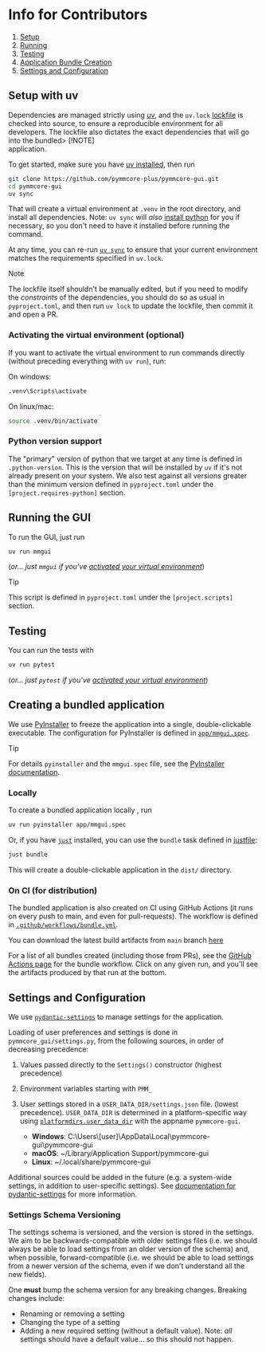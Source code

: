 # Info for Contributors

1. [Setup](#setup-with-uv)
2. [Running](#running-the-gui)
3. [Testing](#testing)
4. [Application Bundle Creation](#creating-a-bundled-application)
5. [Settings and Configuration](#settings-and-configuration)

## Setup with uv

Dependencies are managed strictly using [uv](https://docs.astral.sh/uv/), and the
`uv.lock` [lockfile](https://docs.astral.sh/uv/concepts/projects/layout/#the-lockfile)
is checked into source, to ensure a reproducible environment for all developers.
The lockfile also dictates the exact dependencies that will go into the bundled> [!NOTE]  
application.

To get started, make sure you have
[uv installed](https://docs.astral.sh/uv/getting-started/installation/), then run

```sh
git clone https://github.com/pymmcore-plus/pymmcore-gui.git
cd pymmcore-gui
uv sync
```

That will create a virtual environment at `.venv` in the root directory, and
install all dependencies. Note: `uv sync` will *also* [install
python](https://docs.astral.sh/uv/guides/install-python/) for you if necessary,
so you don't need to have it installed before running the command.

At any time, you can re-run [`uv
sync`](https://docs.astral.sh/uv/reference/cli/#uv-sync) to ensure that your
current environment matches the requirements specified in `uv.lock`.

> [!NOTE]
> The lockfile itself shouldn't be manually edited, but if you need to
> modify the *constraints* of the dependencies, you should do so as usual
> in `pyproject.toml`, and then run `uv lock` to update the lockfile, then
> commit it and open a PR.

### Activating the virtual environment (optional)

If you want to activate the virtual environment to run commands directly (without
preceding everything with `uv run`), run:

On windows:

```cmd
.venv\Scripts\activate
```

On linux/mac:

```sh
source .venv/bin/activate
```

### Python version support

The "primary" version of python that we target at any time is defined in
`.python-version`. This is the version that will be installed by `uv` if it's
not already present on your system.  We also test against all versions greater
than the minimum version defined in `pyproject.toml` under the
`[project.requires-python]` section.

## Running the GUI

To run the GUI, just run

```sh
uv run mmgui
```

(*or... just `mmgui` if you've [activated your virtual
environment](#activating-the-virtual-environment-optional)*)

> [!TIP]
> This script is defined in `pyproject.toml` under the `[project.scripts]` section.

## Testing

You can run the tests with

```sh
uv run pytest
```

(*or... just `pytest` if you've [activated your virtual
environment](#activating-the-virtual-environment-optional)*)

## Creating a bundled application

We use [PyInstaller](https://pyinstaller.org/) to freeze the application into a
single, double-clickable executable. The configuration for PyInstaller is
defined in [`app/mmgui.spec`](./app/mmgui.spec).

> [!TIP]
> For details `pyinstaller` and the `mmgui.spec` file, see the [PyInstaller
> documentation](https://pyinstaller.org/en/stable/spec-files.html).

### Locally

To create a bundled application locally , run

```sh
uv run pyinstaller app/mmgui.spec
```

Or, if you have [`just`](https://github.com/casey/just) installed, you can use
the `bundle` task defined in [justfile](./justfile):

```sh
just bundle
```

This will create a double-clickable application in the `dist/` directory.

### On CI (for distribution)

The bundled application is also created on CI using GitHub Actions (it runs on
every push to main, and even for pull-requests). The workflow is defined in
[`.github/workflows/bundle.yml`](./.github/workflows/build.yml).

You can download the latest build artifacts from `main` branch
[here](https://nightly.link/pymmcore-plus/pymmcore-gui/workflows/bundle/main)

For a list of all bundles created (including those from PRs), see the [GitHub
Actions
page](https://github.com/pymmcore-plus/pymmcore-gui/actions/workflows/bundle.yml)
for the bundle workflow.  Click on any given run, and you'll see the artifacts
produced by that run at the bottom.

## Settings and Configuration

We use
[`pydantic-settings`](https://docs.pydantic.dev/latest/concepts/pydantic_settings/)
to manage settings for the application.

Loading of user preferences and settings is done in `pymmcore_gui/settings.py`,
from the following sources, in order of decreasing precedence:

1. Values passed directly to the `Settings()` constructor (highest precedence)
2. Environment variables starting with `PMM_`
3. User settings stored in a `USER_DATA_DIR/settings.json` file. (lowest
   precedence). `USER_DATA_DIR` is determined in a platform-specific way using
   [`platformdirs.user_data_dir`](https://platformdirs.readthedocs.io/en/latest/api.html#user-data-directory)
   with the appname `pymmcore-gui`.

    - **Windows**: C:\Users\\[user]\AppData\Local\pymmcore-gui\pymmcore-gui
    - **macOS**: ~/Library/Application Support/pymmcore-gui
    - **Linux**: ~/.local/share/pymmcore-gui

Additional sources could be added in the future (e.g. a system-wide settings, in
addition to user-specific settings).  See [documentation for
pydantic-settings](https://docs.pydantic.dev/latest/concepts/pydantic_settings/#customise-settings-sources)
for more information.

### Settings Schema Versioning

The settings schema is versioned, and the version is stored in the settings. We
aim to be backwards-compatible with older settings files (i.e. we should always
be able to load settings from an older version of the schema) and, when
possible, forward-compatible (i.e. we should be able to load settings from a
newer version of the schema, even if we don't understand all the new fields).

One **must** bump the schema version for any breaking changes.  Breaking changes
include:

- Renaming or removing a setting
- Changing the type of a setting
- Adding a new required setting (without a default value).  Note: *all* settings
  should have a default value... so this should not happen.
